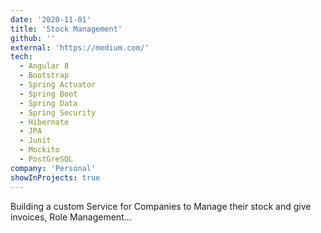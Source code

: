 ```yaml
---
date: '2020-11-01'
title: 'Stock Management'
github: ''
external: 'https://medium.com/'
tech:
  - Angular 8
  - Bootstrap
  - Spring Actuator
  - Spring Boot
  - Spring Data
  - Spring Security
  - Hibernate
  - JPA
  - Junit
  - Mockito
  - PostGreSQL
company: 'Personal'
showInProjects: true
---
```


Building a custom Service for Companies to Manage their stock and give invoices, Role Management...
